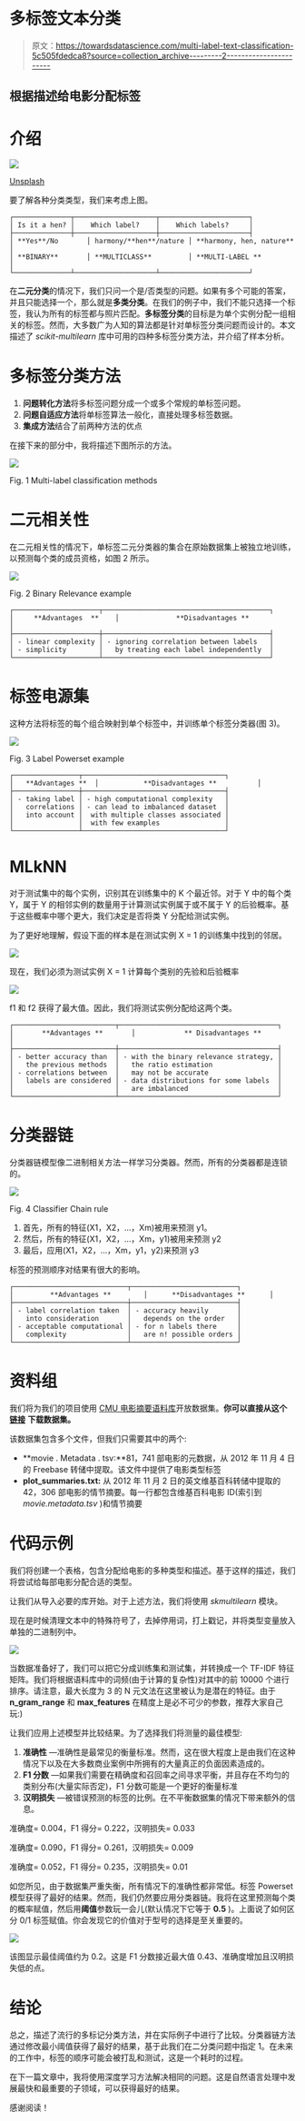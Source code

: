 # 多标签文本分类

> 原文：<https://towardsdatascience.com/multi-label-text-classification-5c505fdedca8?source=collection_archive---------2----------------------->

## 根据描述给电影分配标签

# 介绍

![](img/be6f5ef51a2064f9b57efe2f726cc313.png)

[Unsplash](https://unsplash.com?utm_source=medium&utm_medium=referral)

要了解各种分类类型，我们来考虑上图。

```
┌──────────────┬────────────────────┬──────────────────────┐
│ Is it a hen? │    Which label?    │    Which labels?     │
├──────────────┼────────────────────┼──────────────────────┤
│ **Yes**/No       │ harmony/**hen**/nature │ **harmony, hen, nature** │
│ **BINARY**       │ **MULTICLASS**         │ **MULTI-LABEL **         │
└──────────────┴────────────────────┴──────────────────────┘
```

在**二元分类**的情况下，我们只问一个是/否类型的问题。如果有多个可能的答案，并且只能选择一个，那么就是**多类分类**。在我们的例子中，我们不能只选择一个标签，我认为所有的标签都与照片匹配。**多标签分类**的目标是为单个实例分配一组相关的标签。然而，大多数广为人知的算法都是针对单标签分类问题而设计的。本文描述了 *scikit-multilearn* 库中可用的四种多标签分类方法，并介绍了样本分析。

# 多标签分类方法

1.  **问题转化方法**将多标签问题分成一个或多个常规的单标签问题。
2.  **问题自适应方法**将单标签算法一般化，直接处理多标签数据。
3.  **集成方法**结合了前两种方法的优点

在接下来的部分中，我将描述下图所示的方法。

![](img/95d3ef367a8dbd7a247f4489272f7744.png)

Fig. 1 Multi-label classification methods

# 二元相关性

在二元相关性的情况下，单标签二元分类器的集合在原始数据集上被独立地训练，以预测每个类的成员资格，如图 2 所示。

![](img/0551c0442906041721030d84ee599f1d.png)

Fig. 2 Binary Relevance example

```
┌─────────────────────┬─────────────────────────────────────────┐
│     **Advantages  **    │              **Disadvantages **             │
├─────────────────────┼─────────────────────────────────────────┤
│ - linear complexity │ - ignoring correlation between labels   │
│ - simplicity        │   by treating each label independently  │
└─────────────────────┴─────────────────────────────────────────┘
```

# 标签电源集

这种方法将标签的每个组合映射到单个标签中，并训练单个标签分类器(图 3)。

![](img/037065878feda9420830d36040a9c368.png)

Fig. 3 Label Powerset example

```
┌────────────────┬───────────────────────────────────┐
│   **Advantages **  │           **Disadvantages **          │
├────────────────┼───────────────────────────────────┤
│ - taking label │ - high computational complexity   │
│   correlations │ - can lead to imbalanced dataset  │
│   into account │  with multiple classes associated │
│                │  with few examples                │
└────────────────┴───────────────────────────────────┘
```

# MLkNN

对于测试集中的每个实例，识别其在训练集中的 K 个最近邻。对于 Y 中的每个类 Y，属于 Y 的相邻实例的数量用于计算测试实例属于或不属于 Y 的后验概率。基于这些概率中哪个更大，我们决定是否将类 Y 分配给测试实例。

为了更好地理解，假设下面的样本是在测试实例 X = 1 的训练集中找到的邻居。

![](img/0de3f795c04d1b57c0bd319fb6d08476.png)

现在，我们必须为测试实例 X = 1 计算每个类别的先验和后验概率

![](img/f2aa0d8cfe0a4047547606d310e80f32.png)

f1 和 f2 获得了最大值。因此，我们将测试实例分配给这两个类。

```
┌─────────────────────────┬───────────────────────────────────────┐
│       **Advantages **       │            ** Disadvantages **            │
├─────────────────────────┼───────────────────────────────────────┤
│ - better accuracy than  │ - with the binary relevance strategy, │
│   the previous methods  │   the ratio estimation                │
│ - correlations between  │   may not be accurate                 │
│   labels are considered │ - data distributions for some labels  │
│                         │   are imbalanced                      │
└─────────────────────────┴───────────────────────────────────────┘
```

# 分类器链

分类器链模型像二进制相关方法一样学习分类器。然而，所有的分类器都是连锁的。

![](img/b7d909007d973ac27d321cca7c24d3c0.png)

Fig. 4 Classifier Chain rule

1.  首先，所有的特征(X1，X2，…，Xm)被用来预测 y1。
2.  然后，所有的特征(X1，X2，…，Xm，y1)被用来预测 y2
3.  最后，应用(X1，X2，…，Xm，y1，y2)来预测 y3

标签的预测顺序对结果有很大的影响。

```
┌────────────────────────────┬──────────────────────────┐
│         **Advantages **        │      **Disadvantages **      │
├────────────────────────────┼──────────────────────────┤
│ - label correlation taken  │ - accuracy heavily       │
│   into consideration       │   depends on the order   │
│ - acceptable computational │ - for n labels there     │
│   complexity               │   are n! possible orders │
└────────────────────────────┴──────────────────────────┘
```

# 资料组

我们将为我们的项目使用 [CMU 电影摘要语料库](http://www.cs.cmu.edu/~ark/personas/)开放数据集。**你可以直接从这个** [**链接**](http://www.cs.cmu.edu/~ark/personas/data/MovieSummaries.tar.gz) **下载数据集。**

该数据集包含多个文件，但我们只需要其中的两个:

*   **movie . Metadata . tsv:**81，741 部电影的元数据，从 2012 年 11 月 4 日的 Freebase 转储中提取。该文件中提供了电影类型标签
*   **plot_summaries.txt:** 从 2012 年 11 月 2 日的英文维基百科转储中提取的 42，306 部电影的情节摘要。每一行都包含维基百科电影 ID(索引到 *movie.metadata.tsv* )和情节摘要

# 代码示例

我们将创建一个表格，包含分配给电影的多种类型和描述。基于这样的描述，我们将尝试给每部电影分配合适的类型。

让我们从导入必要的库开始。对于上述方法，我们将使用 *skmultilearn* 模块。

现在是时候清理文本中的特殊符号了，去掉停用词，打上戳记，并将类型变量放入单独的二进制列中。

![](img/955c9a597689050cb1d5dafa84c32276.png)

当数据准备好了，我们可以把它分成训练集和测试集，并转换成一个 TF-IDF 特征矩阵。我们将根据语料库中的词频(由于计算的复杂性)对其中的前 10000 个进行排序。请注意，最大长度为 3 的 N 元文法在这里被认为是潜在的特征。由于 **n_gram_range** 和 **max_features** 在精度上是必不可少的参数，推荐大家自己玩:)

让我们应用上述模型并比较结果。为了选择我们将测量的最佳模型:

1.  **准确性** —准确性是最常见的衡量标准。然而，这在很大程度上是由我们在这种情况下以及在大多数商业案例中所拥有的大量真正的负面因素造成的。
2.  **F1 分数** —如果我们需要在精确度和召回率之间寻求平衡，并且存在不均匀的类别分布(大量实际否定)，F1 分数可能是一个更好的衡量标准
3.  **汉明损失** —被错误预测的标签的比例。在不平衡数据集的情况下带来额外的信息。

准确度= 0.004，F1 得分= 0.222，汉明损失= 0.033

准确度= 0.090，F1 得分= 0.261，汉明损失= 0.009

准确度= 0.052，F1 得分= 0.235，汉明损失= 0.01

如您所见，由于数据集严重失衡，所有情况下的准确性都非常低。标签 Powerset 模型获得了最好的结果。然而，我们仍然要应用分类器链。我将在这里预测每个类的概率赋值，然后用**阈值**参数玩一会儿(默认情况下它等于 **0.5** )。上面说了如何区分 0/1 标签赋值。你会发现它的价值对于型号的选择是至关重要的。

![](img/51fff027e20116ae60ca272501856bad.png)

该图显示最佳阈值约为 0.2。这是 F1 分数接近最大值 0.43、准确度增加且汉明损失低的点。

# 结论

总之，描述了流行的多标记分类方法，并在实际例子中进行了比较。分类器链方法通过修改最小阈值获得了最好的结果，基于此我们在二分类问题中指定 1。在未来的工作中，标签的顺序可能会被打乱和测试，这是一个耗时的过程。

在下一篇文章中，我将使用深度学习方法解决相同的问题。这是自然语言处理中发展最快和最重要的子领域，可以获得最好的结果。

感谢阅读！